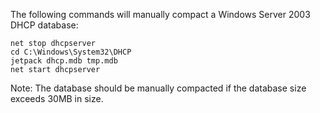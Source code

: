 The following commands will manually compact a Windows Server 2003 DHCP database:
```
net stop dhcpserver
cd C:\Windows\System32\DHCP
jetpack dhcp.mdb tmp.mdb
net start dhcpserver
```
Note: The database should be manually compacted if the database size exceeds 30MB in size.
